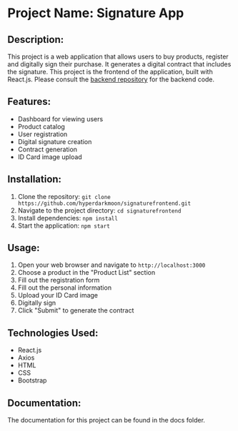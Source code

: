 # Project Name: Signature App

## Description:
This project is a web application that allows users to buy products, register and digitally sign their purchase. It generates a digital
contract that includes the signature. This project is the frontend of the application, built with React.js.
Please consult the [backend repository](https://github.com/hyperdarkmoon/signatureapp.git) for the backend code.

## Features:
- Dashboard for viewing users
- Product catalog
- User registration
- Digital signature creation
- Contract generation
- ID Card image upload

## Installation:
1. Clone the repository: `git clone https://github.com/hyperdarkmoon/signaturefrontend.git`
2. Navigate to the project directory: `cd signaturefrontend`
3. Install dependencies: `npm install`
4. Start the application: `npm start`

## Usage:
1. Open your web browser and navigate to `http://localhost:3000`
2. Choose a product in the "Product List" section
3. Fill out the registration form
4. Fill out the personal information
5. Upload your ID Card image
6. Digitally sign
7. Click "Submit" to generate the contract

## Technologies Used:
- React.js
- Axios
- HTML
- CSS
- Bootstrap

## Documentation:
The documentation for this project can be found in the docs folder.
